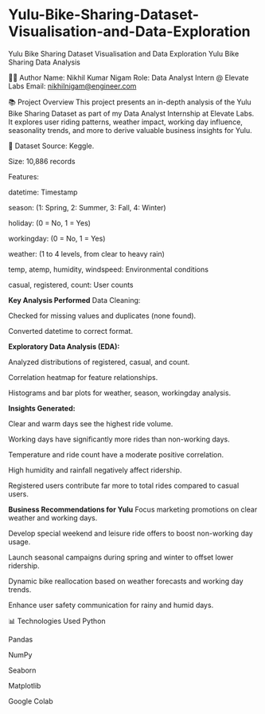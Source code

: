 # Yulu-Bike-Sharing-Dataset-Visualisation-and-Data-Exploration
Yulu Bike Sharing Dataset Visualisation and Data Exploration
Yulu Bike Sharing Data Analysis

👨‍💻 Author
Name: Nikhil Kumar Nigam
Role: Data Analyst Intern @ Elevate Labs
Email: nikhilnigam@engineer.com

📚 Project Overview
This project presents an in-depth analysis of the Yulu Bike Sharing Dataset as part of my Data Analyst Internship at Elevate Labs.
It explores user riding patterns, weather impact, working day influence, seasonality trends, and more to derive valuable business insights for Yulu.

📂 Dataset
Source: Keggle.

Size: 10,886 records

Features:

datetime: Timestamp

season: (1: Spring, 2: Summer, 3: Fall, 4: Winter)

holiday: (0 = No, 1 = Yes)

workingday: (0 = No, 1 = Yes)

weather: (1 to 4 levels, from clear to heavy rain)

temp, atemp, humidity, windspeed: Environmental conditions

casual, registered, count: User counts

**Key Analysis Performed**
Data Cleaning:

Checked for missing values and duplicates (none found).

Converted datetime to correct format.

**Exploratory Data Analysis (EDA):**

Analyzed distributions of registered, casual, and count.

Correlation heatmap for feature relationships.

Histograms and bar plots for weather, season, workingday analysis.

**Insights Generated:**

Clear and warm days see the highest ride volume.

Working days have significantly more rides than non-working days.

Temperature and ride count have a moderate positive correlation.

High humidity and rainfall negatively affect ridership.

Registered users contribute far more to total rides compared to casual users.

**Business Recommendations for Yulu**
Focus marketing promotions on clear weather and working days.

Develop special weekend and leisure ride offers to boost non-working day usage.

Launch seasonal campaigns during spring and winter to offset lower ridership.

Dynamic bike reallocation based on weather forecasts and working day trends.

Enhance user safety communication for rainy and humid days.

📊 Technologies Used
Python

Pandas

NumPy

Seaborn

Matplotlib

Google Colab

